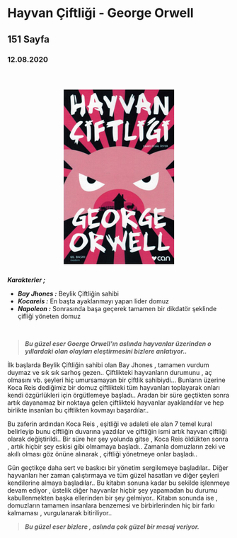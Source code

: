 

# Hayvan Çiftliği - George Orwell
## 151 Sayfa
### 12.08.2020


<br>

  <p align="center" style="padding: 10px">
    <img alt="Hayvan-Çiftliği" src="../images/04_hayvan_ciftligi.jpg" width="250">
    <br>
    


***Karakterler ;*** 
- ***Bay Jhones :*** Beylik Çiftliğin sahibi
- ***Kocareis :*** En başta ayaklanmayı yapan lider domuz
- ***Napoleon :*** Sonrasında başa geçerek tamamen bir dikdatör şeklinde çifliği yöneten domuz

<br>

> ***Bu güzel eser Goerge Orwell'ın aslında hayvanlar üzerinden o yıllardaki olan olayları eleştirmesini bizlere anlatıyor..*** 

İlk başlarda Beylik Çiftliğin sahibi olan Bay Jhones , tamamen vurdum duymaz ve sık sık sarhoş gezen.. Çiftlikteki hayvanların durumunu , aç olmasını vb. şeyleri hiç umursamayan bir çiftlik sahibiydi... Bunların üzerine Koca Reis dediğimiz bir domuz çiftlikteki tüm hayvanları toplayarak onları kendi özgürlükleri için örgütlemeye başladı.. Aradan bir süre geçtikten sonra artık dayanamaz bir noktaya gelen çiftlikteki hayvanlar ayaklandılar ve hep birlikte insanları bu çiftlikten kovmayı başardılar.. 

Bu zaferin ardından Koca Reis , eşitliği ve adaleti ele alan 7 temel kural belirleyip bunu çiftliğin duvarına yazdılar ve çiftliğin ismi artık hayvan çiftliği olarak değiştirildi.. Bir süre her şey yolunda gitse , Koca Reis öldükten sonra , artık hiçbir şey eskisi gibi olmamaya başladı.. Zamanla domuzların zeki ve akıllı olması göz önüne alınarak ,  çiftliği yönetmeye onlar başladı.. 

Gün geçtikçe daha sert ve baskıcı bir yönetim sergilemeye başladılar.. Diğer hayvanları her zaman çalıştırmaya ve tüm güzel hasatları ve diğer şeyleri kendilerine almaya başladılar.. Bu kitabın sonuna kadar bu sekilde işlenmeye devam ediyor , üstelik diğer hayvanlar hiçbir şey yapamadan bu durumu kabullenmekten başka ellerinden bir şey gelmiyor.. Kitabın sonunda ise ,  domuzların tamamen insanlara benzemesi ve birbirlerinden hiç bir farkı kalmaması , vurgulanarak bitiriliyor.. 

> ***Bu güzel eser bizlere , aslında çok güzel bir mesaj veriyor.***


